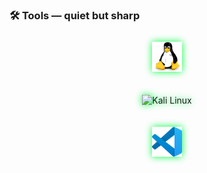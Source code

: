 ### 🛠️ Tools — quiet but sharp

<div align="center">
  <!-- Linux -->
  <img src="https://raw.githubusercontent.com/devicons/devicon/master/icons/linux/linux-original.svg" 
       alt="Linux" 
       height="48" 
       style="margin: 10px; filter: drop-shadow(0 0 6px #00FF41);">
  
  <!-- Kali Linux -->
  <img src="https://upload.wikimedia.org/wikipedia/commons/4/4c/Kali_Linux_logo.svg" 
       alt="Kali Linux" 
       height="48" 
       style="margin: 10px; filter: drop-shadow(0 0 6px #00FF41);">
  
  <!-- VS Code -->
  <img src="https://raw.githubusercontent.com/devicons/devicon/master/icons/vscode/vscode-original.svg" 
       alt="VS Code" 
       height="48" 
       style="margin: 10px; filter: drop-shadow(0 0 6px #00FF41);">
</div>